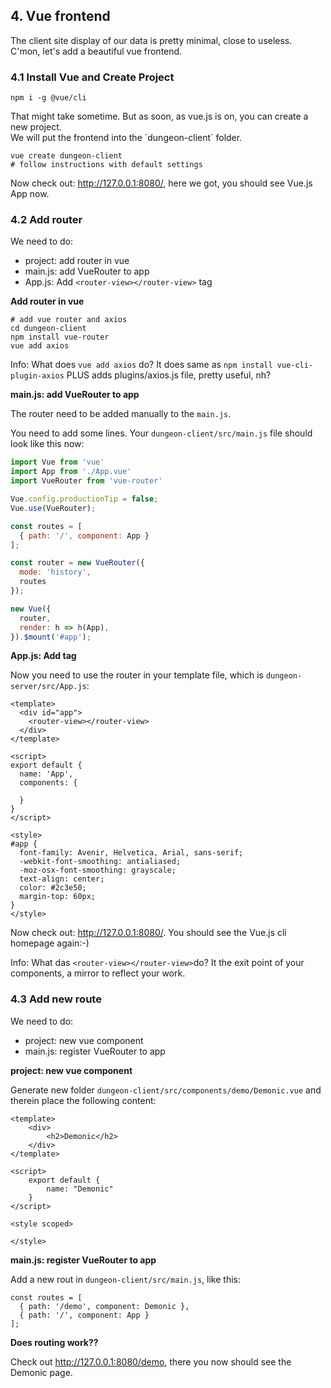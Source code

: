 ## 4. Vue frontend

The client site display of our data is pretty minimal, close to useless.  
C'mon, let's add a beautiful vue frontend.  

### 4.1 Install Vue and Create Project

~~~
npm i -g @vue/cli
~~~

That might take sometime. But as soon, as vue.js is on, you can create a new project.  
We will put the frontend into the ´dungeon-client` folder. 

~~~
vue create dungeon-client 
# follow instructions with default settings
~~~

Now check out: <http://127.0.0.1:8080/>, here we got, you should see Vue.js App now.

### 4.2 Add router 

We need to do: 

* project: add router in vue
* main.js: add VueRouter to app
* App.js: Add `<router-view></router-view>` tag

**Add router in vue**

~~~
# add vue router and axios
cd dungeon-client
npm install vue-router
vue add axios
~~~

Info: What does `vue add axios` do? It does same as `npm install vue-cli-plugin-axios` PLUS adds plugins/axios.js file, pretty useful, nh?

**main.js: add VueRouter to app**

The router need to be added manually to the `main.js`.  

You need to add some lines. Your `dungeon-client/src/main.js` file should look like this now:

~~~js
import Vue from 'vue'
import App from './App.vue'
import VueRouter from 'vue-router'

Vue.config.productionTip = false;
Vue.use(VueRouter);

const routes = [
  { path: '/', component: App }
];

const router = new VueRouter({
  mode: 'history',
  routes
});

new Vue({
  router,
  render: h => h(App),
}).$mount('#app');
~~~  

**App.js: Add <router-view></router-view> tag**

Now you need to use the router in your template file, which is `dungeon-server/src/App.js`: 

~~~vue
<template>
  <div id="app">
    <router-view></router-view>
  </div>
</template>

<script>
export default {
  name: 'App',
  components: {

  }
}
</script>

<style>
#app {
  font-family: Avenir, Helvetica, Arial, sans-serif;
  -webkit-font-smoothing: antialiased;
  -moz-osx-font-smoothing: grayscale;
  text-align: center;
  color: #2c3e50;
  margin-top: 60px;
}
</style>
~~~

Now check out: <http://127.0.0.1:8080/>. You should see the Vue.js cli homepage again:-)

Info: What das `<router-view></router-view>`do? It the exit point of your components, a mirror to reflect your work.

### 4.3 Add new route

We need to do: 

* project: new vue component 
* main.js: register VueRouter to app

**project: new vue component**

Generate new folder `dungeon-client/src/components/demo/Demonic.vue` and therein place the following content:

~~~vue
<template>
    <div>
        <h2>Demonic</h2>
    </div>
</template>

<script>
    export default {
        name: "Demonic"
    }
</script>

<style scoped>

</style>
~~~

**main.js: register VueRouter to app**

Add a new rout in `dungeon-client/src/main.js`, like this:

~~~vue
const routes = [
  { path: '/demo', component: Demonic },
  { path: '/', component: App }
];
~~~

**Does routing work??**

Check out <http://127.0.0.1:8080/demo>, there you now should see the Demonic page.
